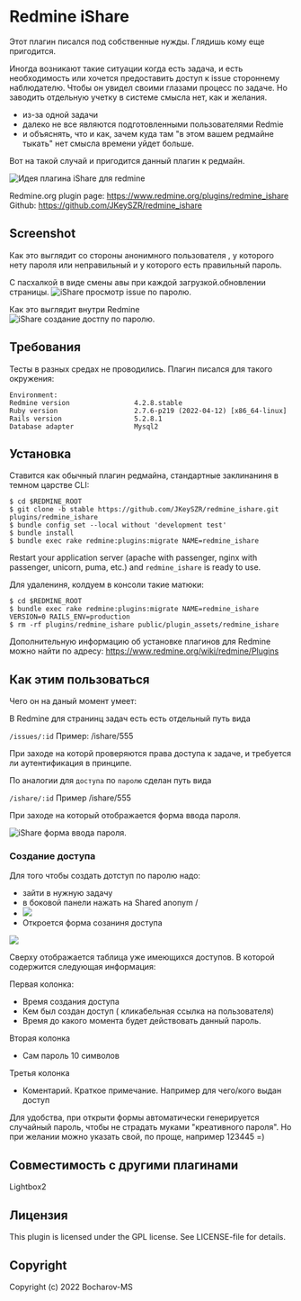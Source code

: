 # Redmine  iShare    

Этот плагин писался под собственные нужды. Глядишь кому еще пригодится.

Иногда возникают такие ситуации когда есть задача, и есть необходимость или хочется предоставить доступ к issue 
стороннему наблюдателю. Чтобы он увидел своими глазами процесс по задаче. 
Но заводить отдельную учетку в системе смысла нет, как и желания.

- из-за одной задачи 
- далеко не все являются подготовленными пользователями  Redmie
- и объяснять, что и как, зачем 
куда там "в этом вашем редмайне тыкать" нет смысла
времени уйдет больше. 

Вот на такой случай и пригодится данный плагин к редмайн.

![Идея плагина iShare для redmine ](doc/screenshots/idea_sxem.png "Принцип действия плагина для redmine  iShare")


Redmine.org plugin page: https://www.redmine.org/plugins/redmine_ishare
Github: https://github.com/JKeySZR/redmine_ishare



## Screenshot
Как это выглядит со стороны анонимного пользователя , у которого нету пароля или неправильный
и у которого есть правильный пароль.

С пасхалкой в виде смены авы при каждой загрузкой.обновлении страницы.
![iShare просмотр issue по паролю.](doc/screenshots/password_igi_action.gif "Просмотр задачи, по паролю, с пасхалкой")

Как это выглядит внутри Redmine  
![iShare создание достпу по паролю.](doc/screenshots/issue_create_password_access.gif "Как разрешить доступ к задаче по паролю.")


## Требования

Тесты в разных средах не проводились.
Плагин писался для такого окружения: 

```
Environment:
Redmine version                4.2.8.stable
Ruby version                   2.7.6-p219 (2022-04-12) [x86_64-linux]
Rails version                  5.2.8.1
Database adapter               Mysql2
```
 
##  Установка 

 Ставится как обычный плагин редмайна, стандартные заклинаниня в темном царстве CLI:

```
$ cd $REDMINE_ROOT
$ git clone -b stable https://github.com/JKeySZR/redmine_ishare.git plugins/redmine_ishare
$ bundle config set --local without 'development test'
$ bundle install
$ bundle exec rake redmine:plugins:migrate NAME=redmine_ishare
```

Restart your application server (apache with passenger, nginx with passenger, unicorn, puma, etc.) and ``redmine_ishare`` is ready to use.


Для удалениня, колдуем в консоли такие матюки:

```
$ cd $REDMINE_ROOT
$ bundle exec rake redmine:plugins:migrate NAME=redmine_ishare VERSION=0 RAILS_ENV=production
$ rm -rf plugins/redmine_ishare public/plugin_assets/redmine_ishare
```

Дополнительную информацию об установке плагинов для Redmine можно найти по адресу: https://www.redmine.org/wiki/redmine/Plugins

## Как этим пользоваться

Чего он на даный момент умеет:

В Redmine для странинц задач есть есть отдельный путь  вида

`/issues/:id` Пример: /ishare/555

При заходе на которй проверяются права доступа к задаче, и требуется ли аутентификация
в принципе.

По аналогии для `доступа` по `паролю` сделан путь вида

`/ishare/:id`   Пример /ishare/555

При заходе на который отображается форма ввода пароля.

![iShare форма ввода пароля.](doc/screenshots/01.ishare_password_form_page.png "Чтобы посмотреть таск, надо ввести пароль")


### Создание доступа

Для того чтобы создать дотступ по паролю надо:
- зайти в нужную задачу
- в боковой панели нажать на Shared anonym /
- ![](doc/screenshots/02.ishare_create_password.png)
- Откроется форма созаниня доступа

![](doc/screenshots/ishare_form_create_access.png)

Сверху отображается таблица уже имеющихся доступов. В которой содержится следующая информация:

Первая колонка:

- Время создания доступа
- Кем был создан доступ ( кликабельная ссылка на пользователя)
- Время до какого момента будет действовать данный пароль.

Вторая колонка
- Сам пароль 10 символов

Третья колонка
- Коментарий. Краткое примечание. Например для чего/кого выдан доступ

Для удобства, при открыти формы автоматически генерируется случайный пароль, чтобы не страдать
муками "креативного пароля".
Но при желании можно указать свой, по проще, например 123445 =)


##  Совместимость с другими плагинами  

 Lightbox2


## Лицензия

This plugin is licensed under the GPL license. See LICENSE-file for details.

## Copyright

Copyright (c) 2022 Bocharov-MS 